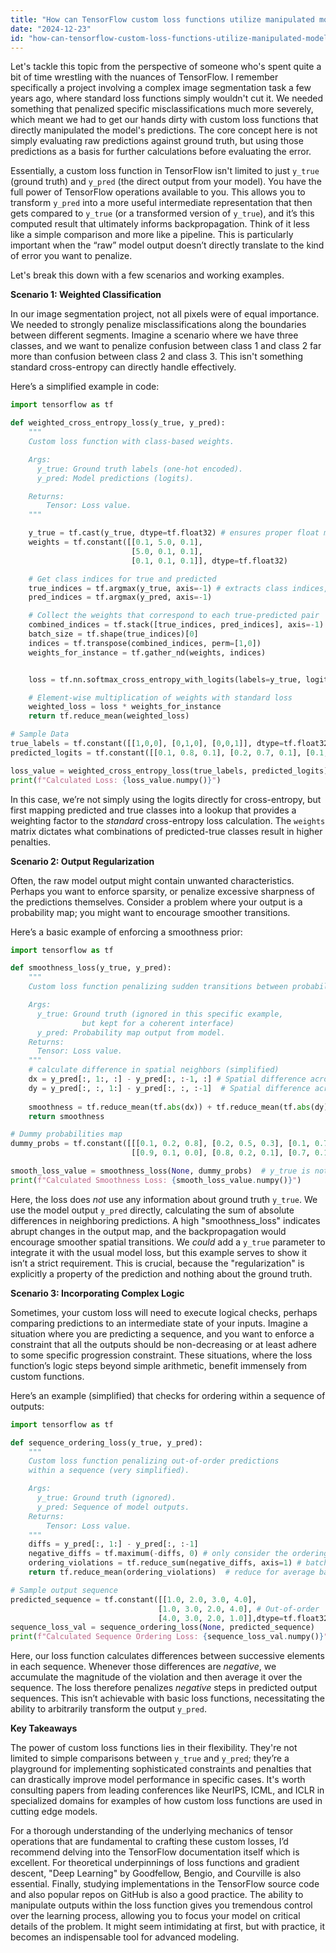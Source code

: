 ```yaml
---
title: "How can TensorFlow custom loss functions utilize manipulated model outputs?"
date: "2024-12-23"
id: "how-can-tensorflow-custom-loss-functions-utilize-manipulated-model-outputs"
---
```


Let's tackle this topic from the perspective of someone who's spent quite a bit of time wrestling with the nuances of TensorFlow. I remember specifically a project involving a complex image segmentation task a few years ago, where standard loss functions simply wouldn't cut it. We needed something that penalized specific misclassifications much more severely, which meant we had to get our hands dirty with custom loss functions that directly manipulated the model's predictions. The core concept here is not simply evaluating raw predictions against ground truth, but using those predictions as a basis for further calculations before evaluating the error.

Essentially, a custom loss function in TensorFlow isn't limited to just `y_true` (ground truth) and `y_pred` (the direct output from your model). You have the full power of TensorFlow operations available to you. This allows you to transform `y_pred` into a more useful intermediate representation that then gets compared to `y_true` (or a transformed version of `y_true`), and it’s this computed result that ultimately informs backpropagation. Think of it less like a simple comparison and more like a pipeline. This is particularly important when the “raw” model output doesn’t directly translate to the kind of error you want to penalize.

Let's break this down with a few scenarios and working examples.

**Scenario 1: Weighted Classification**

In our image segmentation project, not all pixels were of equal importance. We needed to strongly penalize misclassifications along the boundaries between different segments. Imagine a scenario where we have three classes, and we want to penalize confusion between class 1 and class 2 far more than confusion between class 2 and class 3. This isn't something standard cross-entropy can directly handle effectively.

Here’s a simplified example in code:

```python
import tensorflow as tf

def weighted_cross_entropy_loss(y_true, y_pred):
    """
    Custom loss function with class-based weights.

    Args:
      y_true: Ground truth labels (one-hot encoded).
      y_pred: Model predictions (logits).

    Returns:
        Tensor: Loss value.
    """

    y_true = tf.cast(y_true, dtype=tf.float32) # ensures proper float multiplication
    weights = tf.constant([[0.1, 5.0, 0.1],
                           [5.0, 0.1, 0.1],
                           [0.1, 0.1, 0.1]], dtype=tf.float32)

    # Get class indices for true and predicted
    true_indices = tf.argmax(y_true, axis=-1) # extracts class indices, not one-hot
    pred_indices = tf.argmax(y_pred, axis=-1)

    # Collect the weights that correspond to each true-predicted pair
    combined_indices = tf.stack([true_indices, pred_indices], axis=-1)
    batch_size = tf.shape(true_indices)[0]
    indices = tf.transpose(combined_indices, perm=[1,0])
    weights_for_instance = tf.gather_nd(weights, indices)


    loss = tf.nn.softmax_cross_entropy_with_logits(labels=y_true, logits=y_pred)

    # Element-wise multiplication of weights with standard loss
    weighted_loss = loss * weights_for_instance
    return tf.reduce_mean(weighted_loss)

# Sample Data
true_labels = tf.constant([[1,0,0], [0,1,0], [0,0,1]], dtype=tf.float32) # one-hot encoding
predicted_logits = tf.constant([[0.1, 0.8, 0.1], [0.2, 0.7, 0.1], [0.1, 0.2, 0.7]], dtype=tf.float32) #logits

loss_value = weighted_cross_entropy_loss(true_labels, predicted_logits)
print(f"Calculated Loss: {loss_value.numpy()}")

```

In this case, we’re not simply using the logits directly for cross-entropy, but first mapping predicted and true classes into a lookup that provides a weighting factor to the *standard* cross-entropy loss calculation. The `weights` matrix dictates what combinations of predicted-true classes result in higher penalties.

**Scenario 2: Output Regularization**

Often, the raw model output might contain unwanted characteristics. Perhaps you want to enforce sparsity, or penalize excessive sharpness of the predictions themselves. Consider a problem where your output is a probability map; you might want to encourage smoother transitions.

Here’s a basic example of enforcing a smoothness prior:

```python
import tensorflow as tf

def smoothness_loss(y_true, y_pred):
    """
    Custom loss function penalizing sudden transitions between probabilities.

    Args:
      y_true: Ground truth (ignored in this specific example,
                but kept for a coherent interface)
      y_pred: Probability map output from model.
    Returns:
      Tensor: Loss value.
    """
    # calculate difference in spatial neighbors (simplified)
    dx = y_pred[:, 1:, :] - y_pred[:, :-1, :] # Spatial difference across columns
    dy = y_pred[:, :, 1:] - y_pred[:, :, :-1]  # Spatial difference across rows
    
    smoothness = tf.reduce_mean(tf.abs(dx)) + tf.reduce_mean(tf.abs(dy))  # absolute differences
    return smoothness

# Dummy probabilities map
dummy_probs = tf.constant([[[0.1, 0.2, 0.8], [0.2, 0.5, 0.3], [0.1, 0.7, 0.2]],
                           [[0.9, 0.1, 0.0], [0.8, 0.2, 0.1], [0.7, 0.1, 0.2]]],dtype=tf.float32) # batch of 2, 3x3 images with three probability channels

smooth_loss_value = smoothness_loss(None, dummy_probs)  # y_true is not used for this example
print(f"Calculated Smoothness Loss: {smooth_loss_value.numpy()}")

```

Here, the loss does *not* use any information about ground truth `y_true`. We use the model output `y_pred` directly, calculating the sum of absolute differences in neighboring predictions. A high "smoothness_loss" indicates abrupt changes in the output map, and the backpropagation would encourage smoother spatial transitions. We *could* add a `y_true` parameter to integrate it with the usual model loss, but this example serves to show it isn’t a strict requirement. This is crucial, because the "regularization" is explicitly a property of the prediction and nothing about the ground truth.

**Scenario 3: Incorporating Complex Logic**

Sometimes, your custom loss will need to execute logical checks, perhaps comparing predictions to an intermediate state of your inputs. Imagine a situation where you are predicting a sequence, and you want to enforce a constraint that all the outputs should be non-decreasing or at least adhere to some specific progression constraint. These situations, where the loss function’s logic steps beyond simple arithmetic, benefit immensely from custom functions.

Here’s an example (simplified) that checks for ordering within a sequence of outputs:

```python
import tensorflow as tf

def sequence_ordering_loss(y_true, y_pred):
    """
    Custom loss function penalizing out-of-order predictions
    within a sequence (very simplified).

    Args:
      y_true: Ground truth (ignored).
      y_pred: Sequence of model outputs.
    Returns:
        Tensor: Loss value.
    """
    diffs = y_pred[:, 1:] - y_pred[:, :-1]
    negative_diffs = tf.maximum(-diffs, 0) # only consider the ordering violations, positive differences are not penalized.
    ordering_violations = tf.reduce_sum(negative_diffs, axis=1) # batch-wise summation
    return tf.reduce_mean(ordering_violations)  # reduce for average batch-wise violation

# Sample output sequence
predicted_sequence = tf.constant([[1.0, 2.0, 3.0, 4.0],
                                 [1.0, 3.0, 2.0, 4.0], # Out-of-order
                                 [4.0, 3.0, 2.0, 1.0]],dtype=tf.float32) # out-of-order
sequence_loss_val = sequence_ordering_loss(None, predicted_sequence)
print(f"Calculated Sequence Ordering Loss: {sequence_loss_val.numpy()}")

```

Here, our loss function calculates differences between successive elements in each sequence. Whenever those differences are *negative*, we accumulate the magnitude of the violation and then average it over the sequence. The loss therefore penalizes *negative* steps in predicted output sequences. This isn’t achievable with basic loss functions, necessitating the ability to arbitrarily transform the output `y_pred`.

**Key Takeaways**

The power of custom loss functions lies in their flexibility. They're not limited to simple comparisons between `y_true` and `y_pred`; they’re a playground for implementing sophisticated constraints and penalties that can drastically improve model performance in specific cases. It's worth consulting papers from leading conferences like NeurIPS, ICML, and ICLR in specialized domains for examples of how custom loss functions are used in cutting edge models.

For a thorough understanding of the underlying mechanics of tensor operations that are fundamental to crafting these custom losses, I’d recommend delving into the TensorFlow documentation itself which is excellent. For theoretical underpinnings of loss functions and gradient descent, "Deep Learning" by Goodfellow, Bengio, and Courville is also essential. Finally, studying implementations in the TensorFlow source code and also popular repos on GitHub is also a good practice. The ability to manipulate outputs within the loss function gives you tremendous control over the learning process, allowing you to focus your model on critical details of the problem. It might seem intimidating at first, but with practice, it becomes an indispensable tool for advanced modeling.
